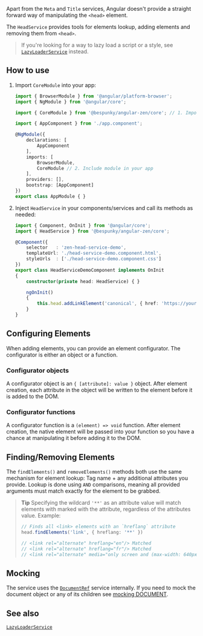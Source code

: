Apart from the `Meta` and `Title` services, Angular doesn't provide a straight forward way of manipulating the `<head>` element.

The `HeadService` provides tools for elements lookup, adding elements and removing them from `<head>`.

> If you're looking for a way to lazy load a script or a style, see [`LazyLoaderService`](../AsyncModule/LazyLoaderService.html) instead.

## How to use
1. Import `CoreModule` into your app:
    ```typescript
    import { BrowserModule } from '@angular/platform-browser';
    import { NgModule } from '@angular/core';

    import { CoreModule } from '@bespunky/angular-zen/core'; // 1. Import core module

    import { AppComponent } from './app.component';

    @NgModule({
        declarations: [
            AppComponent
        ],
        imports: [
            BrowserModule,
            CoreModule // 2. Include module in your app
        ],
        providers: [], 
        bootstrap: [AppComponent]
    })
    export class AppModule { }
    ```

2. Inject `HeadService` in your components/services and call its methods as needed:
    ```typescript
    import { Component, OnInit } from '@angular/core';
    import { HeadService } from '@bespunky/angular-zen/core';

    @Component({
        selector   : 'zen-head-service-demo',
        templateUrl: './head-service-demo.component.html',
        styleUrls  : ['./head-service-demo.component.css']
    })
    export class HeadServiceDemoComponent implements OnInit
    {
        constructor(private head: HeadService) { }

        ngOnInit()
        {
            this.head.addLinkElement('canonical', { href: 'https://your.canonical.url' });
        }
    }
    ```

## Configuring Elements
When adding elements, you can provide an element configurator. The configurator is either an object or a function.

### Configurator objects
A configurator object is an `{ [attribute]: value }` object. After element creation, each attribute in the object will be written to the element before it is added to the DOM.

### Configurator functions
A configurator function is a `(element) => void` function. After element creation, the native element will be passed into your function so you have a chance at manipulating it before adding it to the DOM.

## Finding/Removing Elements
The `findElements()` and `removeElements()` methods both use the same mechanism for element lookup:
Tag name + any additional attributes you provide.
Lookup is done using `AND` comparisons, meaning all provided arguments must match exactly for the element to be grabbed.

> **Tip** Specifying the wildcard `'**'` as an attribute value will match elements with marked with the attribute, regardless of the attributes value.
> Example:
> ```typescript
> // Finds all <link> elements with an `hreflang` attribute
> head.findElements('link', { hreflang: '**' })
> 
> // <link rel="alternate" hreflang="en"/> Matched
> // <link rel="alternate" hreflang="fr"/> Matched
> // <link rel="alternate" media="only screen and (max-width: 640px)"/> Not Matched
> ```


## Mocking
The service uses the [`DocumentRef`](DocumentRef.html) service internally. If you need to mock the document object or any of its children see [mocking DOCUMENT](DocumentRef/Mocking.html).

## See also
[`LazyLoaderService`](../AsyncModule/LazyLoaderService.html)